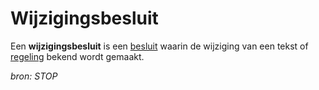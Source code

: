 # Wijzigingsbesluit

Een **wijzigingsbesluit** is een [besluit](#begrip-besluit) waarin de wijziging van
een tekst of [regeling](#begrip-regeling) bekend wordt gemaakt.

*bron: STOP*
